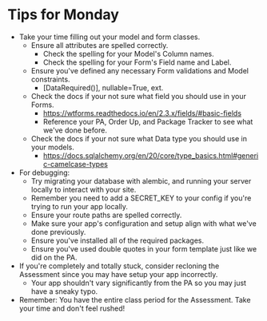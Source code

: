 # Tips for Monday

- Take your time filling out your model and form classes.
    - Ensure all attributes are spelled correctly.
        - Check the spelling for your Model's Column names.
        - Check the spelling for your Form's Field name and Label.
    - Ensure you've defined any necessary Form validations and Model constraints.
        - [DataRequired()], nullable=True, ext.
    - Check the docs if your not sure what field you should use in your Forms.
        - https://wtforms.readthedocs.io/en/2.3.x/fields/#basic-fields
        - Reference your PA, Order Up, and Package Tracker to see what we've done before.
    - Check the docs if your not sure what Data type you should use in your models.
        - https://docs.sqlalchemy.org/en/20/core/type_basics.html#generic-camelcase-types
- For debugging:
    - Try migrating your database with alembic, and running your server locally to interact with your site.
    - Remember you need to add a SECRET_KEY to your config if you're trying to run your app locally.
    - Ensure your route paths are spelled correctly.
    - Make sure your app's configuration and setup align with what we've done previously.
    - Ensure you've installed all of the required packages.
    - Ensure you've used double quotes in your form template just like we did on the PA.
- If you're completely and totally stuck, consider recloning the Assessment since you may have setup your app incorrectly.
    - Your app shouldn't vary significantly from the PA so you may just have a sneaky typo.
- Remember: You have the entire class period for the Assessment.  Take your time and don't feel rushed!

